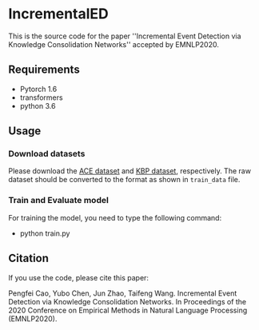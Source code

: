 # IncrementalED
This is the source code for the paper ''Incremental Event Detection via Knowledge Consolidation Networks'' accepted by EMNLP2020.
## Requirements
  * Pytorch 1.6
  * transformers
  * python 3.6
## Usage
### Download datasets
Please download the [ACE dataset](https://catalog.ldc.upenn.edu/LDC2006T06) and [KBP dataset](https://tac.nist.gov/2017/KBP/data.html), respectively. The raw dataset should be converted to the format as shown in `train_data` file.
### Train and Evaluate model
For training the model, you need to type the following command:
 * python train.py

## Citation
If you use the code, please cite this paper:

Pengfei Cao, Yubo Chen, Jun Zhao, Taifeng Wang. Incremental Event Detection via Knowledge Consolidation Networks. In Proceedings of the 2020 Conference on Empirical Methods in Natural Language Processing (EMNLP2020).

